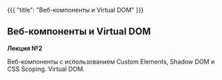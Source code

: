 {{{
	"title": "Веб-компоненты и Virtual DOM"
}}}

## Веб-компоненты и Virtual DOM
__Лекция №2__

Веб-компоненты с использованием Custom Elements, Shadow DOM и CSS Scoping. Virtual DOM.
